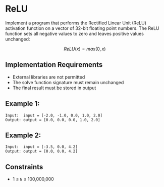 # ReLU
Implement a program that performs the Rectified Linear Unit (ReLU) activation function on a vector of 32-bit floating point numbers. The ReLU function sets all negative values to zero and leaves positive values unchanged:

$$
    ReLU(x) = max(0, x)
$$

## Implementation Requirements
- External libraries are not permitted
- The solve function signature must remain unchanged
- The final result must be stored in output

## Example 1:
    Input:  input = [-2.0, -1.0, 0.0, 1.0, 2.0]
    Output: output = [0.0, 0.0, 0.0, 1.0, 2.0]

## Example 2:
    Input:  input = [-3.5, 0.0, 4.2]
    Output: output = [0.0, 0.0, 4.2]

## Constraints
- 1 ≤ `N` ≤ 100,000,000